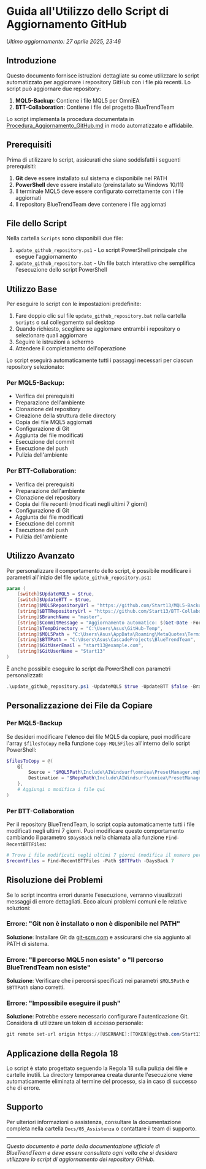 # Guida all'Utilizzo dello Script di Aggiornamento GitHub

*Ultimo aggiornamento: 27 aprile 2025, 23:46*

## Introduzione

Questo documento fornisce istruzioni dettagliate su come utilizzare lo script automatizzato per aggiornare i repository GitHub con i file più recenti. Lo script può aggiornare due repository:

1. **MQL5-Backup**: Contiene i file MQL5 per OmniEA
2. **BTT-Collaboration**: Contiene i file del progetto BlueTrendTeam

Lo script implementa la procedura documentata in [Procedura_Aggiornamento_GitHub.md](./Procedura_Aggiornamento_GitHub.md) in modo automatizzato e affidabile.

## Prerequisiti

Prima di utilizzare lo script, assicurati che siano soddisfatti i seguenti prerequisiti:

1. **Git** deve essere installato sul sistema e disponibile nel PATH
2. **PowerShell** deve essere installato (preinstallato su Windows 10/11)
3. Il terminale MQL5 deve essere configurato correttamente con i file aggiornati
4. Il repository BlueTrendTeam deve contenere i file aggiornati

## File dello Script

Nella cartella `Scripts` sono disponibili due file:

1. `update_github_repository.ps1` - Lo script PowerShell principale che esegue l'aggiornamento
2. `update_github_repository.bat` - Un file batch interattivo che semplifica l'esecuzione dello script PowerShell

## Utilizzo Base

Per eseguire lo script con le impostazioni predefinite:

1. Fare doppio clic sul file `update_github_repository.bat` nella cartella `Scripts` o sul collegamento sul desktop
2. Quando richiesto, scegliere se aggiornare entrambi i repository o selezionare quali aggiornare
3. Seguire le istruzioni a schermo
4. Attendere il completamento dell'operazione

Lo script eseguirà automaticamente tutti i passaggi necessari per ciascun repository selezionato:

### Per MQL5-Backup:
- Verifica dei prerequisiti
- Preparazione dell'ambiente
- Clonazione del repository
- Creazione della struttura delle directory
- Copia dei file MQL5 aggiornati
- Configurazione di Git
- Aggiunta dei file modificati
- Esecuzione del commit
- Esecuzione del push
- Pulizia dell'ambiente

### Per BTT-Collaboration:
- Verifica dei prerequisiti
- Preparazione dell'ambiente
- Clonazione del repository
- Copia dei file recenti (modificati negli ultimi 7 giorni)
- Configurazione di Git
- Aggiunta dei file modificati
- Esecuzione del commit
- Esecuzione del push
- Pulizia dell'ambiente

## Utilizzo Avanzato

Per personalizzare il comportamento dello script, è possibile modificare i parametri all'inizio del file `update_github_repository.ps1`:

```powershell
param (
    [switch]$UpdateMQL5 = $true,
    [switch]$UpdateBTT = $true,
    [string]$MQL5RepositoryUrl = "https://github.com/Start13/MQL5-Backup.git",
    [string]$BTTRepositoryUrl = "https://github.com/Start13/BTT-Collaboration.git",
    [string]$BranchName = "master",
    [string]$CommitMessage = "Aggiornamento automatico: $(Get-Date -Format 'yyyy-MM-dd HH:mm')",
    [string]$TempDirectory = "C:\Users\Asus\GitHub-Temp",
    [string]$MQL5Path = "C:\Users\Asus\AppData\Roaming\MetaQuotes\Terminal\C695EA989DD2215C5F14AD2E649A7166\MQL5",
    [string]$BTTPath = "C:\Users\Asus\CascadeProjects\BlueTrendTeam",
    [string]$GitUserEmail = "start13@example.com",
    [string]$GitUserName = "Start13"
)
```

È anche possibile eseguire lo script da PowerShell con parametri personalizzati:

```powershell
.\update_github_repository.ps1 -UpdateMQL5 $true -UpdateBTT $false -BranchName "develop" -CommitMessage "Aggiornamento personalizzato"
```

## Personalizzazione dei File da Copiare

### Per MQL5-Backup

Se desideri modificare l'elenco dei file MQL5 da copiare, puoi modificare l'array `$filesToCopy` nella funzione `Copy-MQL5Files` all'interno dello script PowerShell:

```powershell
$filesToCopy = @(
    @{
        Source = "$MQL5Path\Include\AIWindsurf\omniea\PresetManager.mqh"
        Destination = "$RepoPath\Include\AIWindsurf\omniea\PresetManager.mqh"
    },
    # Aggiungi o modifica i file qui
)
```

### Per BTT-Collaboration

Per il repository BlueTrendTeam, lo script copia automaticamente tutti i file modificati negli ultimi 7 giorni. Puoi modificare questo comportamento cambiando il parametro `$DaysBack` nella chiamata alla funzione `Find-RecentBTTFiles`:

```powershell
# Trova i file modificati negli ultimi 7 giorni (modifica il numero per cambiare il periodo)
$recentFiles = Find-RecentBTTFiles -Path $BTTPath -DaysBack 7
```

## Risoluzione dei Problemi

Se lo script incontra errori durante l'esecuzione, verranno visualizzati messaggi di errore dettagliati. Ecco alcuni problemi comuni e le relative soluzioni:

### Errore: "Git non è installato o non è disponibile nel PATH"

**Soluzione**: Installare Git da [git-scm.com](https://git-scm.com/) e assicurarsi che sia aggiunto al PATH di sistema.

### Errore: "Il percorso MQL5 non esiste" o "Il percorso BlueTrendTeam non esiste"

**Soluzione**: Verificare che i percorsi specificati nei parametri `$MQL5Path` e `$BTTPath` siano corretti.

### Errore: "Impossibile eseguire il push"

**Soluzione**: Potrebbe essere necessario configurare l'autenticazione Git. Considera di utilizzare un token di accesso personale:

```powershell
git remote set-url origin https://[USERNAME]:[TOKEN]@github.com/Start13/MQL5-Backup.git
```

## Applicazione della Regola 18

Lo script è stato progettato seguendo la Regola 18 sulla pulizia dei file e cartelle inutili. La directory temporanea creata durante l'esecuzione viene automaticamente eliminata al termine del processo, sia in caso di successo che di errore.

## Supporto

Per ulteriori informazioni o assistenza, consultare la documentazione completa nella cartella `Docs/05_Assistenza` o contattare il team di supporto.

---

*Questo documento è parte della documentazione ufficiale di BlueTrendTeam e deve essere consultato ogni volta che si desidera utilizzare lo script di aggiornamento dei repository GitHub.*
